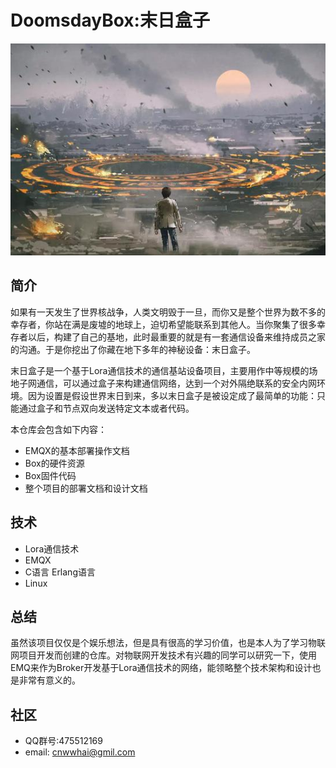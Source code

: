 # DoomsdayBox:末日盒子
![末日](pic/1.jpg)

## 简介
如果有一天发生了世界核战争，人类文明毁于一旦，而你又是整个世界为数不多的幸存者，你站在满是废墟的地球上，迫切希望能联系到其他人。当你聚集了很多幸存者以后，构建了自己的基地，此时最重要的就是有一套通信设备来维持成员之家的沟通。于是你挖出了你藏在地下多年的神秘设备：末日盒子。

末日盒子是一个基于Lora通信技术的通信基站设备项目，主要用作中等规模的场地子网通信，可以通过盒子来构建通信网络，达到一个对外隔绝联系的安全内网环境。因为设置是假设世界末日到来，多以末日盒子是被设定成了最简单的功能：只能通过盒子和节点双向发送特定文本或者代码。

本仓库会包含如下内容：
- EMQX的基本部署操作文档
- Box的硬件资源
- Box固件代码
- 整个项目的部署文档和设计文档

## 技术
- Lora通信技术
- EMQX
- C语言 Erlang语言
- Linux

## 总结
虽然该项目仅仅是个娱乐想法，但是具有很高的学习价值，也是本人为了学习物联网项目开发而创建的仓库。对物联网开发技术有兴趣的同学可以研究一下，使用EMQ来作为Broker开发基于Lora通信技术的网络，能领略整个技术架构和设计也是非常有意义的。

## 社区
- QQ群号:475512169
- email: cnwwhai@gmil.com